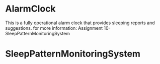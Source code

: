 # AlarmClock
This is a fully operational alarm clock that provides sleeping reports and suggestions.
for more information: Assignment 10-SleepPatternMonitoringSystem
# SleepPatternMonitoringSystem
